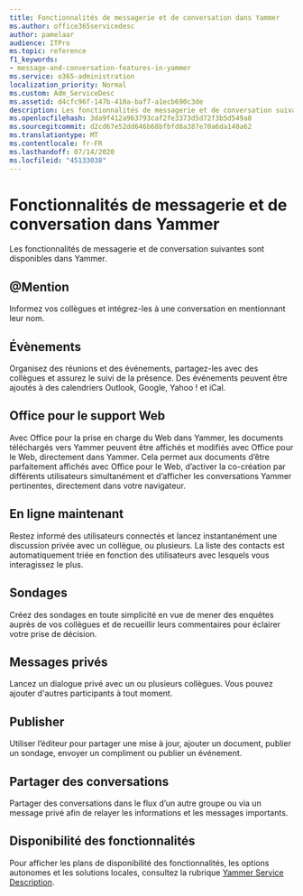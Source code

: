 ```yaml
---
title: Fonctionnalités de messagerie et de conversation dans Yammer
ms.author: office365servicedesc
author: pamelaar
audience: ITPro
ms.topic: reference
f1_keywords:
- message-and-conversation-features-in-yammer
ms.service: o365-administration
localization_priority: Normal
ms.custom: Adm_ServiceDesc
ms.assetid: d4cfc96f-147b-410a-baf7-a1ecb690c3de
description: Les fonctionnalités de messagerie et de conversation suivantes sont disponibles dans Yammer.
ms.openlocfilehash: 3da9f412a963793caf2fe3373d5d72f3b5d549a8
ms.sourcegitcommit: d2cd67e52dd646b68bfbfd8a387e70a6da140a62
ms.translationtype: MT
ms.contentlocale: fr-FR
ms.lasthandoff: 07/14/2020
ms.locfileid: "45133038"
---
```

# <a name="message-and-conversation-features-in-yammer"></a>Fonctionnalités de messagerie et de conversation dans Yammer

Les fonctionnalités de messagerie et de conversation suivantes sont disponibles dans Yammer.
  
## <a name="mention"></a>@Mention

Informez vos collègues et intégrez-les à une conversation en mentionnant leur nom.

## <a name="events"></a>Évènements

Organisez des réunions et des événements, partagez-les avec des collègues et assurez le suivi de la présence. Des événements peuvent être ajoutés à des calendriers Outlook, Google, Yahoo ! et iCal.
  
## <a name="office-for-the-web-support"></a>Office pour le support Web

Avec Office pour la prise en charge du Web dans Yammer, les documents téléchargés vers Yammer peuvent être affichés et modifiés avec Office pour le Web, directement dans Yammer. Cela permet aux documents d’être parfaitement affichés avec Office pour le Web, d’activer la co-création par différents utilisateurs simultanément et d’afficher les conversations Yammer pertinentes, directement dans votre navigateur.

## <a name="online-now"></a>En ligne maintenant

Restez informé des utilisateurs connectés et lancez instantanément une discussion privée avec un collègue, ou plusieurs. La liste des contacts est automatiquement triée en fonction des utilisateurs avec lesquels vous interagissez le plus.

## <a name="polls"></a>Sondages

Créez des sondages en toute simplicité en vue de mener des enquêtes auprès de vos collègues et de recueillir leurs commentaires pour éclairer votre prise de décision.
  
## <a name="private-messages"></a>Messages privés

Lancez un dialogue privé avec un ou plusieurs collègues. Vous pouvez ajouter d'autres participants à tout moment.

## <a name="publisher"></a>Publisher

Utiliser l’éditeur pour partager une mise à jour, ajouter un document, publier un sondage, envoyer un compliment ou publier un événement.
    
## <a name="share-conversations"></a>Partager des conversations

Partager des conversations dans le flux d’un autre groupe ou via un message privé afin de relayer les informations et les messages importants.
  
## <a name="feature-availability"></a>Disponibilité des fonctionnalités

Pour afficher les plans de disponibilité des fonctionnalités, les options autonomes et les solutions locales, consultez la rubrique [Yammer Service Description](yammer-service-description.md).
  